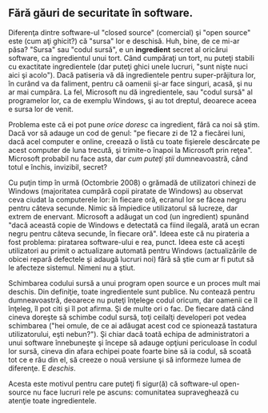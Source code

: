 <?php require("../../entete.php"); ?> <?php require("../../base.php"); ?> <?php require("../../fonctions.php"); ?>

<div id="corps">

<h2>Fără găuri de securitate în software.</h2>
Diferenţa dintre software-ul "closed source" (comercial) şi "open source"
este (cum aţi ghicit?) că "sursa" lor e deschisă. Huh, bine, de ce mi-ar păsa?
"Sursa" sau "codul sursă", e un <b>ingredient</b> secret al oricărui software,
ca ingredientul unui tort. Când cumpăraţi un tort, nu puteţi stabili cu exactitate
ingredientele (dar puteţi ghici unele lucruri, "sunt nişte nuci aici şi acolo").
Dacă patiseria vă dă ingredientele pentru super-prăjitura lor, în curând va da faliment,
pentru că oamenii şi-ar face singuri, acasă, şi nu ar mai cumpăra. La fel, Microsoft nu
dă ingredientele, sau "codul sursă" al programelor lor, ca de exemplu Windows, şi au tot
dreptul, deoarece aceea e sursa lor de venit. 

Problema este că ei pot pune <i>orice doresc</i> ca ingredient, fără ca noi să ştim.
Dacă vor să adauge un cod de genul: "pe fiecare zi de 12 a fiecărei luni, dacă acel
computer e online, creează o listă cu toate fişierele descărcate pe acest computer
de luna trecută, şi trimite-o înapoi la Microsoft prin reţea". Microsoft probabil nu
face asta, dar <i>cum puteţi ştii</i> dumneavoastră, când totul e închis, invizibil,
secret?

Cu puţin timp în urmă (Octombrie 2008) o grămadă de utilizatori chinezi de Windows
(majoritatea cumpără copii piratate de Windows) au observat ceva ciudat la computerele
lor: în fiecare oră, ecranul lor se făcea negru pentru câteva secunde. Nimic să împiedice
utilizatorul să lucreze, dar extrem de enervant. Microsoft a adăugat un cod (un ingredient)
spunând "dacă această copie de Windows e detectată ca fiind ilegală, arată un ecran negru
pentru câteva secunde, în fiecare oră". Ideea este că nu pirateria a fost problema: piratarea
software-ului e rea, punct. Ideea este că aceşti utilizatori au primit o actualizare automată
pentru Windows (actualizările de obicei repară defectele şi adaugă lucruri noi) fără să ştie
cum ar fi putut să le afecteze sistemul. Nimeni nu a ştiut.

Schimbarea codului sursă a unui program open source e un proces mult mai deschis.
Din definiţie, toate ingredientele sunt publice. Nu contează pentru dumneavoastră,
deoarece nu puteţi înţelege codul oricum, dar oamenii ce îl înţeleg, îl pot citi
şi îl pot afirma. Şi de multe ori o fac. De fiecare dată când cineva doreşte să schimbe
codul sursă, toţi ceilalţi developeri pot vedea schimbarea ("hei omule, de ce ai adăugat
acest cod ce spionează tastatura utilizatorului, eşti nebun?"). Şi chiar dacă toată echipa
de administratori a unui software înnebuneşte şi începe să adauge opţiuni periculoase în
codul lor sursă, cineva din afara echipei poate foarte bine să ia codul, să scoată tot ce e
rău din el, să creeze o nouă versiune şi să informeze lumea de diferenţe. E <i>deschis</i>.

Acesta este motivul pentru care puteţi fi sigur(ă) că software-ul open-source nu face
lucruri rele pe ascuns: comunitatea supraveghează cu atenţie toate ingredientele.

</div>


